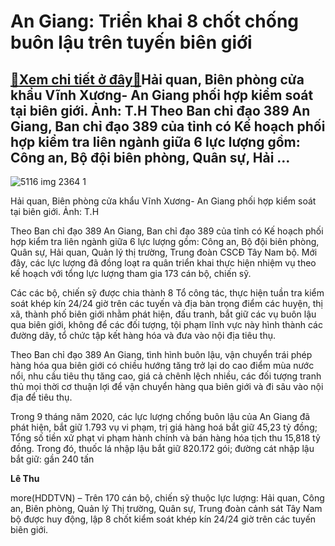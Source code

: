An Giang: Triển khai 8 chốt chống buôn lậu trên tuyến biên giới
===============================================================

[:gift:Xem chi tiết ở đây:gift:](https://hddtvn.com/an-giang-trien-khai-8-chot-chong-buon-lau-tren-tuyen-bien-gioi/)Hải quan, Biên phòng cửa khẩu Vĩnh Xương- An Giang phối hợp kiểm soát tại biên giới. Ảnh: T.H Theo Ban chỉ đạo 389 An Giang, Ban chỉ đạo 389 của tỉnh có Kế hoạch phối hợp kiểm tra liên ngành giữa 6 lực lượng gồm: Công an, Bộ đội biên phòng, Quân sự, Hải …
---------------------------------------------------------------------------------------------------------------------------------------------------------------------------------------------------------------------------------------------------------------





![5116 img 2364 1](https://hddtvn.com/wp-content/uploads/2021/01/5116_IMG-2364_1.jpg "undefined")


Hải quan, Biên phòng cửa khẩu Vĩnh Xương- An Giang phối hợp kiểm soát tại biên giới. Ảnh: T.H



Theo Ban chỉ đạo 389 An Giang, Ban chỉ đạo 389 của tỉnh có Kế hoạch phối hợp kiểm tra liên ngành giữa 6 lực lượng gồm: Công an, Bộ đội biên phòng, Quân sự, Hải quan, Quản lý thị trường, Trung đoàn CSCĐ Tây Nam bộ. Mới đây, các lực lượng đã đồng loạt ra quân triển khai thực hiện nhiệm vụ theo kế hoạch với tổng lực lượng tham gia 173 cán bộ, chiến sỹ.


Các các bộ, chiến sỹ được chia thành 8 Tổ công tác, thực hiện tuần tra kiểm soát khép kín 24/24 giờ trên các tuyến và địa bàn trọng điểm các huyện, thị xã, thành phố biên giới nhằm phát hiện, đấu tranh, bắt giữ các vụ buôn lậu qua biên giới, không để các đối tượng, tội phạm lĩnh vực này hình thành các đường dây, tổ chức tập kết hàng hóa và đưa vào nội địa tiêu thụ.


Theo Ban chỉ đạo 389 An Giang, tình hình buôn lậu, vận chuyển trái phép hàng hóa qua biên giới có chiều hướng tăng trở lại do cao điểm mùa nước nổi, nhu cầu tiêu thụ tăng cao, giá cả chênh lệch nhiều, các đối tượng tranh thủ mọi thời cơ thuận lợi để vận chuyển hàng qua biên giới và đi sâu vào nội địa để tiêu thụ.


Trong 9 tháng năm 2020, các lực lượng chống buôn lậu của An Giang đã phát hiện, bắt giữ 1.793 vụ vi phạm, trị giá hàng hoá bắt giữ 45,23 tỷ đồng; Tổng số tiền xử phạt vi phạm hành chính và bán hàng hóa tịch thu 15,818 tỷ đồng. Trong đó, thuốc lá nhập lậu bắt giữ 820.172 gói; đường cát nhập lậu bắt giữ: gần 240 tấn




**Lê Thu**



more(HDDTVN) – Trên 170 cán bộ, chiến sỹ thuộc lực lượng: Hải quan, Công an, Biên phòng, Quản lý Thị trường, Quân sự, Trung đoàn cảnh sát Tây Nam bộ được huy động, lập 8 chốt kiểm soát khép kín 24/24 giờ trên các tuyến biên giới.

